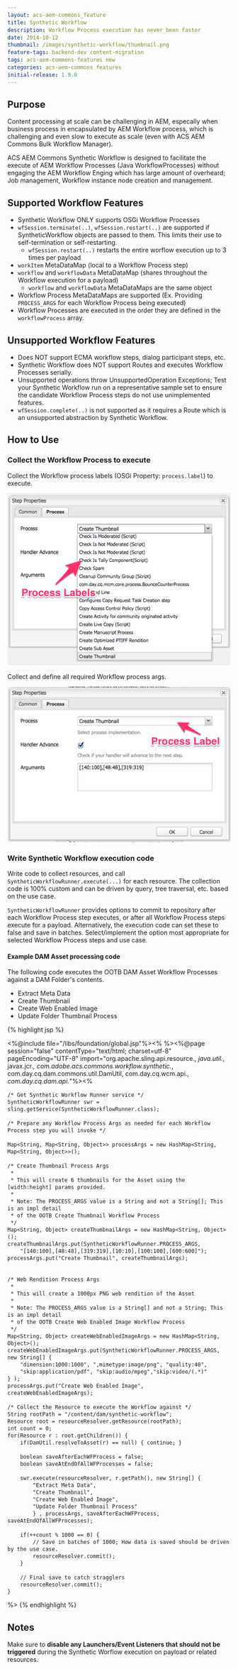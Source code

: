 ```yaml
---
layout: acs-aem-commons_feature
title: Synthetic Workflow
description: Workflow Process execution has never been faster
date: 2014-10-12	
thumbnail: /images/synthetic-workflow/thumbnail.png
feature-tags: backend-dev content-migration
tags: acs-aem-commons-features new
categories: acs-aem-commons features
initial-release: 1.9.0
---
```


## Purpose

Content processing at scale can be challenging in AEM, especally when business process in encapsulated by AEM Workflow process, which is challenging and even slow to execute as scale (even with ACS AEM Commons Bulk Workflow Manager).

ACS AEM Commons Synthetic Workflow is designed to facilitate the execute of AEM Workflow Processes (Java WorkflowProcesses) without engaging the AEM Workflow Enging which has large amount of overheard; Job management, Workflow instance node creation and management.

## Supported Workflow Features

* Synthetic Workflow ONLY supports OSGi Workflow Processes
* `wfSession.terminate(..)`, `wfSession.restart(..)` are supported if SyntheticWorkflow objects are passed to them. This limits their use to self-termination or self-restarting.
  * `wfSession.restart(..)` restarts the entire worflow execution up to 3 times per payload
* `workItem` MetaDataMap (local to a Workflow Process step)
* `workflow` and `workflowData` MetaDataMap (shares throughout the Workflow execution for a payload)
  * `workflow` and `workflowData` MetaDataMaps are the same object
* Workflow Process MetaDataMaps are supported (Ex. Providing `PROCESS_ARGS` for each Workflow Process being executed)
* Workflow Processes are executed in the order they are defined in the `workflowProcess` array.

## Unsupported Workflow Features

* Does NOT support ECMA workflow steps, dialog participant steps, etc.
* Synthetic Workflow does NOT support Routes and executes Workflow Processes serially.
* Unsupported operations throw UnsupportedOperation Exceptions; Test your Synthetic Workflow run on a representative sample set to ensure the candidate Workflow Process steps do not use unimplemented features.
* `wfSession.complete(..)` is not supported as it requires a Route which is an unsupported abstraction by Synthetic Workflow.


## How to Use

### Collect the Workflow Process to execute

Collect the Workflow process labels (OSGi Property: `process.label`) to execute.

![image](/acs-aem-commons/images/synthetic-workflow/process-label.png)

Collect and define all required Workflow process args.

![image](/acs-aem-commons/images/synthetic-workflow/process-args.png)


### Write Synthetic Workflow execution code

Write code to collect resources, and call `SyntheticWorkflowRunner.execute(...)` for each resource. The collection code is 100% custom and can be driven by query, tree traversal, etc. based on the use case.

`SyntheticWorkflowRunner` provides options to commit to repository after each Workflow Process step executes, or after all Workflow Process steps execute for a payload. Alternatively, the execution code can set these to false and save in batches. Select/implement the option most appropriate for selected Workflow Process steps and use case.

#### Example DAM Asset processing code

The following code executes the OOTB DAM Asset Workflow Processes against a DAM Folder's contents.

* Extract Meta Data
* Create Thumbnail
* Create Web Enabled Image
* Update Folder Thumbnail Process


{% highlight jsp %}

<%@include file="/libs/foundation/global.jsp"%><%
%><%@page session="false" contentType="text/html; charset=utf-8" 
	pageEncoding="UTF-8"
    import="org.apache.sling.api.resource.*,
    java.util.*,
    javax.jcr.*,
    com.adobe.acs.commons.workflow.synthetic.*,
    com.day.cq.dam.commons.util.DamUtil,
    com.day.cq.wcm.api.*,
    com.day.cq.dam.api.*"%><%

    /* Get Synthetic Workflow Runner service */
    SyntheticWorkflowRunner swr = sling.getService(SyntheticWorkflowRunner.class);   

    /* Prepare any Workflow Process Args as needed for each Workflow Process step you will invoke */

    Map<String, Map<String, Object>> processArgs = new HashMap<String, Map<String, Object>>(); 
    
    /* Create Thumbnail Process Args
     * 
     * This will create 6 thumbnails for the Asset using the [width:height] params provided.
     * 
     * Note: The PROCESS_ARGS value is a String and not a String[]; This is an impl detail
     * of the OOTB Create Thumbnail Workflow Process
     */   
    Map<String, Object> createThumbnailArgs = new HashMap<String, Object>();
    createThumbnailArgs.put(SyntheticWorkflowRunner.PROCESS_ARGS, 
        "[140:100],[48:48],[319:319],[10:10],[100:100],[600:600]");
    processArgs.put("Create Thumbnail", createThumbnailArgs);    
    
    
    /* Web Rendition Process Args
     * 
     * This will create a 1000px PNG web rendition of the Asset
     * 
     * Note: The PROCESS_ARGS value is a String[] and not a String; This is an impl detail
     * of the OOTB Create Web Enabled Image Workflow Process
     */
    Map<String, Object> createWebEnabledImageArgs = new HashMap<String, Object>();
    createWebEnabledImageArgs.put(SyntheticWorkflowRunner.PROCESS_ARGS, new String[] { 
        "dimension:1000:1000", ",mimetype:image/png", "quality:40",
        "skip:application/pdf", "skip:audio/mpeg","skip:video/(.*)" 
    } );
    processArgs.put("Create Web Enabled Image", createWebEnabledImageArgs);

    /* Collect the Resource to execute the Workflow against */
    String rootPath = "/content/dam/synthetic-workflow";
    Resource root = resourceResolver.getResource(rootPath);
    int count = 0;
    for(Resource r : root.getChildren()) {
        if(DamUtil.resolveToAsset(r) == null) { continue; }

        boolean saveAfterEachWFProcess = false;
        boolean saveAtEndOfAllWFProcesses = false;
        
        swr.execute(resourceResolver, r.getPath(), new String[] { 
        	"Extract Meta Data",
        	"Create Thumbnail",
        	"Create Web Enabled Image",
        	"Update Folder Thumbnail Process"
        	} , processArgs, saveAfterEachWFProcess, saveAtEndOfAllWFProcesses);

        if(++count % 1000 == 0) {
        	// Save in batches of 1000; How data is saved should be driven by the use case.
        	resourceResolver.commit();
        }	

        // Final save to catch stragglers
    	resourceResolver.commit();
    }    
%>
{% endhighlight %}


## Notes

Make sure to **disable any Launchers/Event Listeners that should not be triggered** during the Synthetic Worflow execution on payload or related resources.
